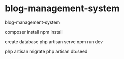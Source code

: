# blog-management-system
blog-management-system

composer install
npm install

create database
php artisan serve
npm run dev

php artisan migrate
php artisan db:seed
